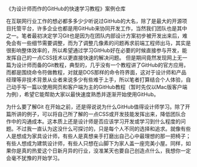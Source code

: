 《为设计师而作的GitHub的快速学习教程》案例仓库


在互联网行业工作的想必都多多少少听说过GitHub的大名，除了是最大的开源项目托管平台，许多企业也都是用GitHub来协同开发工作，当然我们团队也是其中之一。笔者最初决定学习Git也是因为在团队内部设计方案初步被开发出来后，难免会有一些细节需要调整，而为了调整几像素的问题再求前端工程师出马，其实是很影响整体效率的，所以希望通过学习GitHub好在必要的时候直接参与开发，能发挥自己的一点CSS技术以更直接快速的解决问题。
但是期间竟然发现网上无一篇为设计师而备的Git教程，典型的，几乎没有一个教程讲了GitHub的官方应用，而都是围绕命令符做教程，对就是DOS那样的命令符界面，这对于设计师和产品经理等非技术背景从业者来说多少有些难于上手，所以笔者打算结合个人体验，自己动手写一篇以使用网页和客户端为主的GitHub教程（暂时先仅以Mac版客户端为例），希望它能帮助大家以最快速度熟悉并逐渐开始使用GitHub。

为什么要了解Git
在开始之前，还是得说说为什么GitHub值得设计师学习。除了开篇所讲的例子，可以将自己所了解的一点CSS或开发技能发挥出来，降低团队合作中的沟通成本。这本质上还是设计师是否应该学习开发或学习到什么程度的问题。不过我一直认为这没什么可探讨的，只是每个人不同的选择和追求。就像有些人是想成为家具设计师，有些人是真想亲手打磨出自己心中最理想的那一把椅子；有些人想成为建筑设计师，有些人只想在山脚下为家人盖一座完美小屋。同样，如果你是真的热爱这个日新月异的行业，没准某天也要自己创造点什么，我想你一定会毫不犹豫的开始学习。
